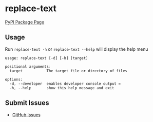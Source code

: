 # replace-text
[PyPI Package Page]()

## Usage
Run `replace-text -h` or `replace-text --help` will display the help menu

```
usage: replace-text [-d] [-h] [target]

positional arguments:
  target           The target file or directory of files

options:
  -d, --developer  enables developer console output =
  -h, --help       show this help message and exit
```

## Submit Issues
* [GitHub Issues](https://github.com/zdodson21/replace-text/issues)